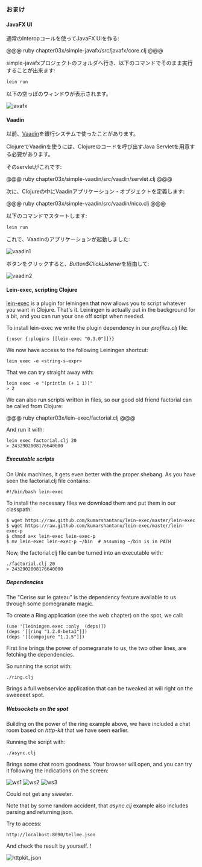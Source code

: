 ### おまけ

#### JavaFX UI

通常のInteropコールを使ってJavaFX UIを作る:

@@@ ruby chapter03x/simple-javafx/src/javafx/core.clj @@@

simple-javafxプロジェクトのフォルダへ行き、以下のコマンドでそのまま実行することが出来ます:

    lein run

以下の空っぽのウィンドウが表示されます。

![javafx](../images/chap03/javafx.png)

#### Vaadin

以前、[Vaadin](https://vaadin.com/home)を銀行システムで使ったことがあります。

ClojureでVaadinを使うには、Clojureのコードを呼び出すJava Servletを用意する必要があります。

そのservletがこれです:

@@@ ruby chapter03x/simple-vaadin/src/vaadin/servlet.clj @@@

次に、Clojureの中にVaadinアプリケーション・オブジェクトを定義します:

@@@ ruby chapter03x/simple-vaadin/src/vaadin/nico.clj @@@

以下のコマンドでスタートします:

    lein run

これで、Vaadinのアプリケーションが起動しました:

![vaadin1](../images/chap03/vaadin1.png)

ボタンをクリックすると、*Button$ClickListener*を経由して:

![vaadin2](../images/chap03/vaadin2.png)

#### Lein-exec, scripting Clojure

[lein-exec](https://github.com/kumarshantanu/lein-exec) is a plugin for leiningen that now allows you to script whatever you want in Clojure. That's it. Leiningen is actually put in the background for a bit, and you can run your one off script when needed.

To install lein-exec we write the plugin dependency in our *profiles.clj* file:

    {:user {:plugins [[lein-exec "0.3.0"]]}}

We now have access to the following Leiningen shortcut:

    lein exec -e <string-s-expr>

That we can try straight away with:

    lein exec -e "(println (+ 1 1))"
    > 2

We can also run scripts written in files, so our good old friend factorial can be called from Clojure:

@@@ ruby chapter03x/lein-exec/factorial.clj @@@

And run it with:

    lein exec factorial.clj 20
    > 2432902008176640000

##### Executable scripts

On Unix machines, it gets even better with the proper shebang. As you have seen the factorial.clj file contains:

    #!/bin/bash lein-exec

To install the necessary files we download them and put them in our classpath:

    $ wget https://raw.github.com/kumarshantanu/lein-exec/master/lein-exec
    $ wget https://raw.github.com/kumarshantanu/lein-exec/master/lein-exec-p
    $ chmod a+x lein-exec lein-exec-p
    $ mv lein-exec lein-exec-p ~/bin  # assuming ~/bin is in PATH

Now, the factorial.clj file can be turned into an executable with:

    ./factorial.clj 20
    > 2432902008176640000

##### Dependencies

The "Cerise sur le gateau" is the dependency feature available to us through some pomegranate magic.

To create a Ring application (see the web chapter) on the spot, we call:

    (use '[leiningen.exec :only  (deps)])
    (deps '[[ring "1.2.0-beta1"]])
    (deps '[[compojure "1.1.5"]])

First line brings the power of pomegranate to us, the two other lines, are fetching the dependencies.

So running the script with:

    ./ring.clj

Brings a full webservice application that can be tweaked at will right on the sweeeeet spot.

##### Websockets on the spot

Building on the power of the ring example above, we have included a chat room based on *http-kit* that we have seen earlier.

Running the script with:

    ./async.clj

Brings some chat room goodness. Your browser will open, and you can try it following the indications on the screen:

![ws1](../images/chap03/ws1.png)
![ws2](../images/chap03/ws2.png)
![ws3](../images/chap03/ws3.png)

Could not get any sweeter.

Note that by some random accident, that *async.clj* example also includes parsing and returning json.

Try to access:

    http://localhost:8090/tellme.json

And check the result by yourself. !

![httpkit_json](../images/chap03/httpkit_json.png)
